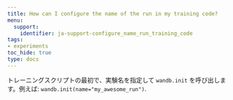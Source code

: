 ```yaml
---
title: How can I configure the name of the run in my training code?
menu:
  support:
    identifier: ja-support-configure_name_run_training_code
tags:
- experiments
toc_hide: true
type: docs
---
```


トレーニングスクリプトの最初で、実験名を指定して `wandb.init` を呼び出します。例えば: `wandb.init(name="my_awesome_run")`.